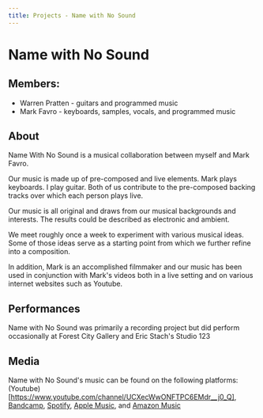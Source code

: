 ```yaml
---
title: Projects - Name with No Sound
---
```


# Name with No Sound

## Members:
* Warren Pratten - guitars and programmed music
* Mark Favro - keyboards, samples, vocals, and programmed music

## About

Name With No Sound is a musical collaboration between myself and Mark Favro. 
 
Our music is made up of pre-composed and live elements.  Mark plays keyboards.  I play guitar.  Both of us contribute to the pre-composed backing tracks over which each person plays live.

Our music is all original and draws from our musical backgrounds and interests.  The results could be described as electronic and ambient. 

We meet roughly once a week to experiment with various musical ideas.  Some of those ideas serve as a starting point from which we further refine into a composition. 

In addition, Mark is an accomplished filmmaker and our music has been used in conjunction with Mark's videos both in a live setting and on various internet websites such as Youtube.

## Performances

Name with No Sound was primarily a recording project but did perform occasionally at Forest City Gallery and Eric Stach's Studio 123

## Media

Name with No Sound's music can be found on the following platforms:  (Youtube)[https://www.youtube.com/channel/UCXecWwONFTPC6EMdr__j0_Q], [Bandcamp](https://namewithnosound.bandcamp.com/), [Spotify](https://open.spotify.com/artist/3N1BRguiHd7kYBFkryUDAJ), [Apple Music](https://music.apple.com/ca/artist/name-with-no-sound/1438182483), and [Amazon Music](https://music.amazon.co.uk/artists/B093P92V9C/warren-pratten)